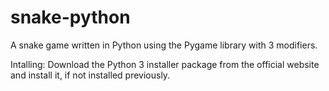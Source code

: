 # snake-python
A snake game written in Python using the Pygame library with 3 modifiers.

Intalling:
Download the Python 3 installer package from the official website and install it, if not installed previously.

